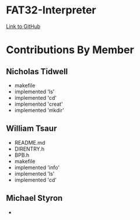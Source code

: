 # FAT32-Interpreter

[Link to GitHub](https://github.com/WTsaur/FAT32-Interpreter.git)

# Contributions By Member

## Nicholas Tidwell
* makefile
* implemented 'ls'
* implemented 'cd'
* implemented 'creat'
* implemented 'mkdir'

## William Tsaur
* README.md
* DIRENTRY.h
* BPB.h
* makefile
* implemented 'info'
* implemented 'ls'
* implemented 'cd'

## Michael Styron
* 